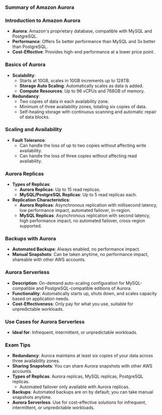 ### Summary of Amazon Aurora

### Introduction to Amazon Aurora

- **Aurora**: Amazon's proprietary database, compatible with MySQL and PostgreSQL.
- **Performance**: Offers 5x better performance than MySQL and 3x better than PostgreSQL.
- **Cost-Effective**: Provides high-end performance at a lower price point.

### Basics of Aurora

- **Scalability**:
    - Starts at 10GB, scales in 10GB increments up to 128TB.
    - **Storage Auto Scaling**: Automatically scales as data is added.
    - **Compute Resources**: Up to 96 vCPUs and 768GB of memory.
- **Redundancy**:
    - Two copies of data in each availability zone.
    - Minimum of three availability zones, totaling six copies of data.
    - Self-healing storage with continuous scanning and automatic repair of data blocks.

### Scaling and Availability

- **Fault Tolerance**:
    - Can handle the loss of up to two copies without affecting write availability.
    - Can handle the loss of three copies without affecting read availability.

### Aurora Replicas

- **Types of Replicas**:
    - **Aurora Replicas**: Up to 15 read replicas.
    - **MySQL/PostgreSQL Replicas**: Up to 5 read replicas each.
- **Replication Characteristics**:
    - **Aurora Replicas**: Asynchronous replication with millisecond latency, low performance impact, automated failover, in-region.
    - **MySQL Replicas**: Asynchronous replication with second latency, high performance impact, no automated failover, cross-region supported.

### Backups with Aurora

- **Automated Backups**: Always enabled, no performance impact.
- **Manual Snapshots**: Can be taken anytime, no performance impact, shareable with other AWS accounts.

### Aurora Serverless

- **Description**: On-demand auto-scaling configuration for MySQL-compatible and PostgreSQL-compatible editions of Aurora.
- **Functionality**: Automatically starts up, shuts down, and scales capacity based on application needs.
- **Cost-Effectiveness**: Only pay for what you use, suitable for unpredictable workloads.

### Use Cases for Aurora Serverless

- **Ideal for**: Infrequent, intermittent, or unpredictable workloads.

### Exam Tips

- **Redundancy**: Aurora maintains at least six copies of your data across three availability zones.
- **Sharing Snapshots**: You can share Aurora snapshots with other AWS accounts.
- **Types of Replicas**: Aurora replicas, MySQL replicas, PostgreSQL replicas.
    - Automated failover only available with Aurora replicas.
- **Backups**: Automated backups are on by default; you can take manual snapshots anytime.
- **Aurora Serverless**: Use for cost-effective solutions for infrequent, intermittent, or unpredictable workloads.

